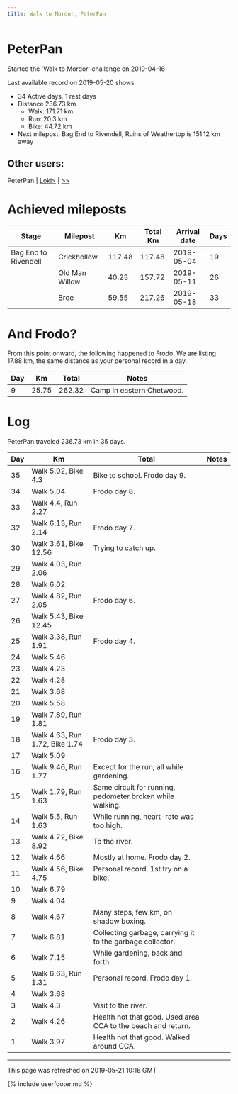 ```yaml
---
title: Walk to Mordor, PeterPan
---
```


# PeterPan

Started the 'Walk to Mordor' challenge on 2019-04-16

Last available record on 2019-05-20 shows
* 34 Active days, 1 rest days
* Distance 236.73 km
  * Walk: 171.71 km
  * Run: 20.3 km
  * Bike: 44.72 km
* Next milepost: Bag End to Rivendell, Ruins of Weathertop is 151.12 km away

## Other users:

PeterPan \| [Loki\>](Loki.md) \| [\>\>](Joani.md)

# Achieved mileposts

| Stage | Milepost | Km | Total Km | Arrival date | Days |
|---|---|---|---|---|---|
| Bag End to Rivendell | Crickhollow | 117.48 | 117.48 | 2019-05-04 | 19 |
|  | Old Man Willow | 40.23 | 157.72 | 2019-05-11 | 26 |
|  | Bree | 59.55 | 217.26 | 2019-05-18 | 33 |

# And Frodo?
From this point onward, the following happened to Frodo.
We are listing 17.88 km, the same distance as your personal record in a day.

| Day | Km | Total | Notes |
| --- | --- | --- | --- |
| 9 | 25.75 | 262.32 | Camp in eastern Chetwood. |


# Log

PeterPan traveled 236.73 km in 35 days.

| Day | Km | Total | Notes |
| --- | --- | --- | --- |
 | 35 | Walk 5.02, Bike 4.3 | Bike to school. Frodo day 9. |
 | 34 | Walk 5.04 | Frodo day 8. |
 | 33 | Walk 4.4, Run 2.27 |  |
 | 32 | Walk 6.13, Run 2.14 | Frodo day 7. |
 | 30 | Walk 3.61, Bike 12.56 | Trying to catch up.  |
 | 29 | Walk 4.03, Run 2.06 |  |
 | 28 | Walk 6.02 |  |
 | 27 | Walk 4.82, Run 2.05 | Frodo day 6. |
 | 26 | Walk 5.43, Bike 12.45 |  |
 | 25 | Walk 3.38, Run 1.91 | Frodo day 4. |
 | 24 | Walk 5.46 |  |
 | 23 | Walk 4.23 |  |
 | 22 | Walk 4.28 |  |
 | 21 | Walk 3.68 |  |
 | 20 | Walk 5.58 |  |
 | 19 | Walk 7.89, Run 1.81 |  |
 | 18 | Walk 4.63, Run 1.72, Bike 1.74 | Frodo day 3. |
 | 17 | Walk 5.09 |  |
 | 16 | Walk 9.46, Run 1.77 | Except for the run, all while gardening.  |
 | 15 | Walk 1.79, Run 1.63 | Same circuit for running, pedometer broken while walking.  |
 | 14 | Walk 5.5, Run 1.63 | While running, heart-rate was too high.  |
 | 13 | Walk 4.72, Bike 8.92 | To the river.  |
 | 12 | Walk 4.66 | Mostly at home. Frodo day 2. |
 | 11 | Walk 4.56, Bike 4.75 | Personal record, 1st try on a bike.  |
 | 10 | Walk 6.79 |  |
 | 9 | Walk 4.04 |  |
 | 8 | Walk 4.67 | Many steps, few km, on shadow boxing.  |
 | 7 | Walk 6.81 | Collecting garbage, carrying it to the garbage collector.  |
 | 6 | Walk 7.15 | While gardening, back and forth.  |
 | 5 | Walk 6.63, Run 1.31 | Personal record. Frodo day 1. |
 | 4 | Walk 3.68 |  |
 | 3 | Walk 4.3 | Visit to the river.  |
 | 2 | Walk 4.26 | Health not that good. Used area CCA to the beach and return.  |
 | 1 | Walk 3.97 | Health not that good. Walked around CCA.  |

---
This page was refreshed on 2019-05-21 10:16 GMT

{% include userfooter.md %}
